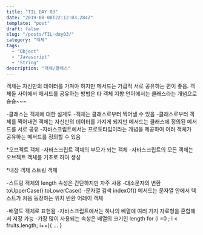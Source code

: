 ```yaml
---
title: "TIL DAY 03"
date: "2019-08-08T22:12:03.284Z"
template: "post"
draft: false
slug: "/posts/TIL-day03/"
category: "객체"
tags:
  - "Object"
  - "Javascript"
  - "String"
description: "객체/클래스"
---
```


객체는 자신만의 데이터를 가져야 하지만 메서드는 가급적 서로 공유하는 편이 좋음. 객체들 사이에서 메서드를 공유하는 방법은 타 객체 지향 언어에서는 클래스라는 개념으로 슝슝~~~


-클래스는 객체에 대한 설계도
-객체는 클래스로부터 찍어낼 수 있음
-클래스로부터 객체를 찍어내면 객체는 자신만의 데이터를 가지게 되지만 메서드는 클래스에 정의된 메서드를 서로 공유
-자바스크립트에서는 프로토타입이라는 개념을 제공하여 여러 객체가 공유하는 메서드를 정의할 수 있음

*오브젝트 객체
-자바스크립트 객체의 부모가 되는 객체
-자바스크립트의 모든 객체는 오브젝트 객체를 기초로 하여 생성

*내장 객체
스트링 객체

-스트링 객체의 length 속성은 간단하지만 자주 사용
-대소문자의 변환
toUpperCase()
toLowerCase()
-문자열 검색
indexOf() 메서드는 문자열 안에서 텍스트가 처음 등장하는 위치 반환
어레이 객체

-배열도 객체로 표현됨
-자바스크립트에서는 하나의 배열에 여러 가지 자료형을 혼합해서 저장 가능
-가장 많이 사용되는 속성은 배열의 크기인 length
for (i =0 ; i < fruits.length; i++){
...
}
